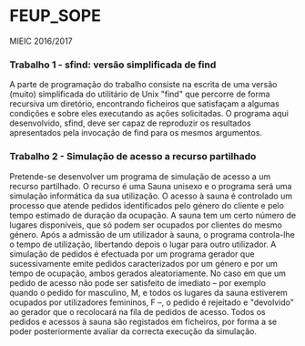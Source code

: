 # FEUP_SOPE
MIEIC 2016/2017

### Trabalho 1 - sfind: versão simplificada de find

A parte de programação do trabalho consiste na escrita de uma versão (muito) simplificada do utilitário de
Unix "find" que percorre de forma recursiva um diretório, encontrando ficheiros que satisfaçam a algumas
condições e sobre eles executando as ações solicitadas.
O programa aqui desenvolvido, sfind, deve ser capaz de reproduzir os resultados apresentados pela
invocação de find para os mesmos argumentos.

### Trabalho 2 - Simulação de acesso a recurso partilhado
Pretende-se desenvolver um programa de simulação de acesso a um recurso partilhado. O recurso é uma
Sauna unisexo e o programa será uma simulação informática da sua utilização.
O acesso à sauna é controlado um processo que atende pedidos identificados pelo género do cliente e pelo
tempo estimado de duração da ocupação. A sauna tem um certo número de lugares disponíveis, que só
podem ser ocupados por clientes do mesmo género. Após a admissão de um utilizador à sauna, o programa
controla-lhe o tempo de utilização, libertando depois o lugar para outro utilizador.
A simulação de pedidos é efectuada por um programa gerador que sucessivamente emite pedidos
caracterizados por um género e por um tempo de ocupação, ambos gerados aleatoriamente. No caso em
que um pedido de acesso não pode ser satisfeito de imediato – por exemplo quando o pedido for masculino,
M, e todos os lugares da sauna estiverem ocupados por utilizadores femininos, F –, o pedido é rejeitado e
"devolvido" ao gerador que o recolocará na fila de pedidos de acesso.
Todos os pedidos e acessos à sauna são registados em ficheiros, por forma a se poder posteriormente
avaliar da correcta execução da simulação.
